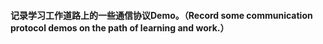 #### 记录学习工作道路上的一些通信协议Demo。（Record some communication protocol demos on the path of learning and work.）
